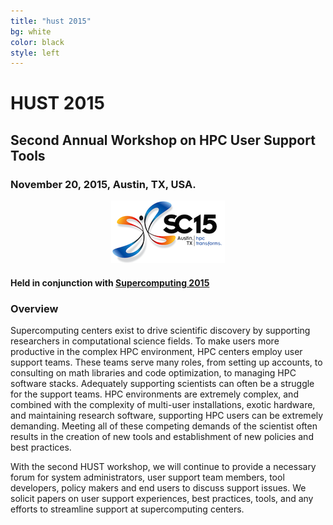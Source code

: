 ```yaml
---
title: "hust 2015"
bg: white
color: black
style: left
---
```


# HUST 2015

<div style="text-align:center;">
  <span class="fa-stack subtlecircle" style="font-size:64px; background:rgba(0,128,0,0.1)">
    <i class="fa fa-circle fa-stack-2x text-white"></i>
    <i class="fa fa-server fa-stack-1x text-green"></i>
  </span>
</div>

## Second Annual Workshop on HPC User Support Tools

### November 20, 2015, Austin, TX, USA.

<div style="text-align:center;">
  <a href="http://sc15.supercomputing.org"><img src="img/sc15-logo.png"/></a>
<!--  &nbsp;  &nbsp;  &nbsp;  &nbsp;
  <a href="http://www.sighpc.org"><img src="img/sighpc-logo.png"/></a>
  -->
</div>

#### Held in conjunction with [Supercomputing 2015](http://sc15.supercomputing.org)
<!--, in cooperation with [SIGHPC](http://www.sighpc.org).-->


### Overview

Supercomputing centers exist to drive scientific discovery by
supporting researchers in computational science fields.  To make users
more productive in the complex HPC environment, HPC centers employ
user support teams.  These teams serve many roles, from setting up
accounts, to consulting on math libraries and code optimization, to
managing HPC software stacks.  Adequately supporting scientists can
often be a struggle for the support teams.  HPC environments are
extremely complex, and combined with the complexity of multi-user
installations, exotic hardware, and maintaining research software,
supporting HPC users can be extremely demanding.  Meeting all of these
competing demands of the scientist often results in the creation of
new tools and establishment of new policies and best practices.

With the second HUST workshop, we will continue to provide a necessary
forum for system administrators, user support team members, tool
developers, policy makers and end users to discuss support issues.  We
solicit papers on user support experiences, best practices, tools, and
any efforts to streamline support at supercomputing centers.
